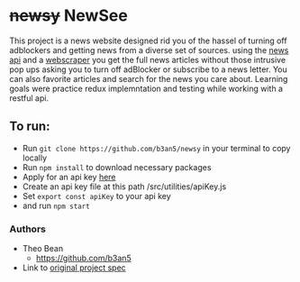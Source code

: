 # ~~newsy~~ NewSee

This project is a news website designed rid you of the hassel of turning off adblockers and getting news from a diverse set of sources. using the [news api](https://newsapi.org/) and a [webscraper](https://www.diffbot.com/) you get the full news articles without those intrusive pop ups asking you to turn off adBlocker or subscribe to a news letter. You can also favorite articles and search for the news you care about. Learning goals were practice redux implemntation and testing while working with a restful api.

## To run:

* Run `git clone https://github.com/b3an5/newsy` in your terminal to copy locally
* Run `npm install` to download necessary packages 
* Apply for an api key [here](https://newsapi.org/register) 
* Create an api key file at this path /src/utilities/apiKey.js
* Set `export const apiKey` to your api key 
* and run `npm start`

### Authors

- Theo Bean
  - https://github.com/b3an5
- Link to [original project spec](http://frontend.turing.io/projects/binary-challenge.html)
